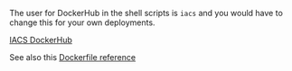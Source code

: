 The user for DockerHub in the shell scripts is `iacs` and you would have to
change this for your own deployments.

[IACS DockerHub](https://hub.docker.com/u/iacs)

See also this [Dockerfile
reference](https://docs.docker.com/engine/reference/builder/)
